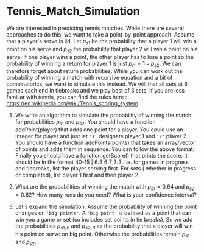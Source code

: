 # Tennis_Match_Simulation

We are interested in predicting tennis matches. While there are several approaches to do this, we want to take a point-by-point approach. Assume that a player's serve is iid. Let $p_{s1}$ be the probability that a player 1 will win a point on his serve and $p_{s2}$ the probability that player 2 will win a point on his serve. If one player wins a point, the other player has to lose a point so the probability of winning a return for player 1 is just $p_{r1} = 1 - p_{s2}$. We can therefore forget about return probabilities. While you can work out the probability of winning a match with recursive equation and a bit of combinatorics, we want to simulate this instead. We will that all sets at 6 games each end in tiebreaks and we play best of 3 sets. If you are less familiar with tennis, you can find the rules here : https://en.wikipedia.org/wiki/Tennis_scoring_system

1. We write an algorithm to simulate the probability of winning the match for probabilities $p_{s1}$ and $p_{s2}$. You should have a function addPoint(player) that adds one point for a player. You could use an integer for player and just let `'1'` designate player 1 and `'2'` player 2. You should have a function addPoints(points) that takes an array/vector of points and adds them in sequence. You can follow the above format. Finally you should have a function getScore() that prints the score. It should be in the format 40-15 | 6:3 6:7 3:3, i.e. for games in progress and tiebreaks, list the player serving first. For sets ( whether in progress or completed), list player 1 first and then player 2. 

2. What are the probabilities of winning the match with $p_{s1} = 0.64$ and $p_{s2} = 0.62$? How many runs do you need? What is your confidence interval?

3. Let's expand the simulation. Assume the probability of winning the point changes on `'big points'`. A `'big point'` is defined as a point that can win you a game or set (so includes set points in tie breaks). So we add the probabilities $p_{s1, B}$ and $p_{s2, B}$ as the probability that a player will win his point on serve on big point. Otherwise the probabilities remain $p_{s1}$ and $p_{s2}$. 
